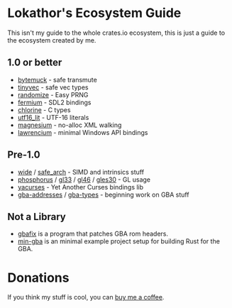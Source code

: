 
# Lokathor's Ecosystem Guide

This isn't my guide to the whole crates.io ecosystem, this is just a guide to the ecosystem created by me.

## 1.0 or better

* [bytemuck](https://docs.rs/bytemuck) - safe transmute
* [tinyvec](https://docs.rs/tinyvec) - safe vec types
* [randomize](https://docs.rs/randomize) - Easy PRNG
* [fermium](https://docs.rs/fermium) - SDL2 bindings
* [chlorine](https://docs.rs/chlorine) - C types
* [utf16_lit](https://docs.rs/utf16_lit) - UTF-16 literals
* [magnesium](https://docs.rs/magnesium) - no-alloc XML walking
* [lawrencium](https://docs.rs/lawrencium) - minimal Windows API bindings

## Pre-1.0

* [wide](https://docs.rs/wide) / [safe_arch](https://docs.rs/safe_arch) - SIMD and intrinsics stuff
* [phosphorus](https://docs.rs/phosphorus) / [gl33](https://docs.rs/gl33) / [gl46](https://docs.rs/gl46) / [gles30](https://docs.rs/gles30) - GL usage
* [yacurses](https://docs.rs/yacurses) - Yet Another Curses bindings lib
* [gba-addresses](https://docs.rs/gba-addresses) / [gba-types](https://docs.rs/gba-types) - beginning work on GBA stuff

## Not a Library

* [gbafix](https://github.com/rust-console/gbafix) is a program that patches GBA rom headers.
* [min-gba](https://github.com/rust-console/min-gba) is an minimal example project setup for building Rust for the GBA.

# Donations

If you think my stuff is cool, you can [buy me a coffee](https://ko-fi.com/lokathor).
